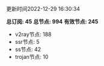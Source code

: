 更新时间2022-12-29 16:30:34

**总订阅: 45**
**总节点: 994**
**有效节点: 245**
- v2ray节点: 188
- ssr节点: 5
- ss节点: 42
- trojan节点: 10
